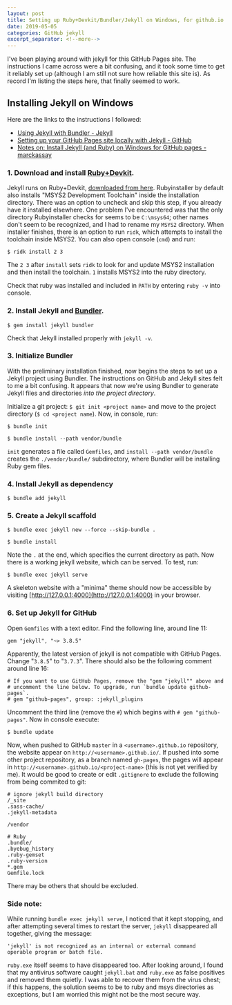 ```yaml
---
layout: post
title: Setting up Ruby+Devkit/Bundler/Jekyll on Windows, for github.io
date: 2019-05-05
categories: GitHub jekyll
excerpt_separator: <!--more-->
---
```

I've been playing around with jekyll for this GitHub Pages site. The instructions I came across were a bit confusing, and it took some time to get it reliably set up (although I am still not sure how reliable this site is). As record I'm listing the steps here, that finally seemed to work.

<!--more-->

## Installing Jekyll on Windows

Here are the links to the instructions I followed:

- [Using Jekyll with Bundler - Jekyll](https://jekyllrb.com/tutorials/using-jekyll-with-bundler/)
- [Setting up your GitHub Pages site locally with Jekyll - GitHub](https://help.github.com/en/articles/setting-up-your-github-pages-site-locally-with-jekyll)
- [Notes on: Install Jekyll (and Ruby) on Windows for GitHub pages - marckassay](https://gist.github.com/marckassay/45f186d0f51a1d58621a0cf4acb10457)

### 1. Download and install [Ruby+Devkit](https://rubyinstaller.org/).

Jekyll runs on Ruby+Devkit, [downloaded from here](https://rubyinstaller.org/). Rubyinstaller by default also installs "MSYS2 Development Toolchain" inside the installation directory. There was an option to uncheck and skip this step, if you already have it installed elsewhere. One problem I've encountered was that the only directory Rubyinstaller checks for seems to be `C:\msys64`; other names don't seem to be recognized, and I had to rename my `MSYS2` directory. When installer finishes, there is an option to run `ridk`, which attempts to install the toolchain inside MSYS2. You can also open console (`cmd`) and run:

```
$ ridk install 2 3
```

The `2 3` after `install` sets `ridk` to look for and update MSYS2 installation and then install the toolchain. `1` installs MSYS2 into the ruby directory.

Check that ruby was installed and included in `PATH` by entering `ruby -v` into console.

### 2. Install Jekyll and [Bundler](https://bundler.io/).

```
$ gem install jekyll bundler
```

Check that Jekyll installed properly with `jekyll -v`.

### 3. Initialize Bundler

With the preliminary installation finished, now begins the steps to set up a Jekyll project using Bundler. The instructions on GitHub and Jekyll sites felt to me a bit confusing. It appears that now we're using Bundler to generate Jekyll files and directories *into the project directory*.

Initialize a git project: `$ git init <project name>` and move to the project directory (`$ cd <project name`). Now, in console, run:

```
$ bundle init

$ bundle install --path vendor/bundle
```

`init` generates a file called `Gemfiles`, and `install --path vendor/bundle` creates the `./vendor/bundle/` subdirectory, where Bundler will be installing Ruby gem files.

### 4. Install Jekyll as dependency

```
$ bundle add jekyll
```

### 5. Create a Jekyll scaffold

```
$ bundle exec jekyll new --force --skip-bundle .

$ bundle install
```

Note the `.` at the end, which specifies the current directory as path. Now there is a working jekyll website, which can be served. To test, run:

```
$ bundle exec jekyll serve
```

A skeleton website with a "minima" theme should now be accessible by visiting [http://127.0.0.1:4000](http://127.0.0.1:4000) in your browser.

### 6. Set up Jekyll for GitHub

Open `Gemfiles` with a text editor. Find the following line, around line 11:

```
gem "jekyll", "~> 3.8.5"
```

Apparently, the latest version of jekyll is not compatible with GitHub Pages. Change "`3.8.5`" to "`3.7.3`". There should also be the following comment around line 16:

```
# If you want to use GitHub Pages, remove the "gem "jekyll"" above and
# uncomment the line below. To upgrade, run `bundle update github-pages`.
# gem "github-pages", group: :jekyll_plugins
```

Uncomment the third line (remove the `#`) which begins with `# gem "github-pages"`. Now in console execute:

```
$ bundle update 
```

Now, when pushed to GitHub `master` in a `<username>.github.io` repository, the website appear on `http://<username>.github.io/`. If pushed into some other project repository, as a branch named `gh-pages`, the pages will appear in `http://<username>.github.io/<project-name>` (this is not yet verified by me). It would be good to create or edit `.gitignore` to exclude the following from being commited to git:

```
# ignore jekyll build directory
/_site
.sass-cache/
.jekyll-metadata

/vendor

# Ruby
.bundle/
.byebug_history
.ruby-gemset
.ruby-version
*.gem
Gemfile.lock
```

There may be others that should be excluded.

### Side note:

While running `bundle exec jekyll serve`, I noticed that it kept stopping, and after attempting several times to restart the server, `jekyll` disappeared all together, giving the message:

```
'jekyll' is not recognized as an internal or external command
operable program or batch file.
```

`ruby.exe` itself seems to have disappeared too. After looking around, I found that my antivirus software caught `jekyll.bat` and `ruby.exe` as false positives and removed them quietly. I was able to recover them from the virus chest; if this happens, the solution seems to be to ruby and msys directories as exceptions, but I am worried this might not be the most secure way.
